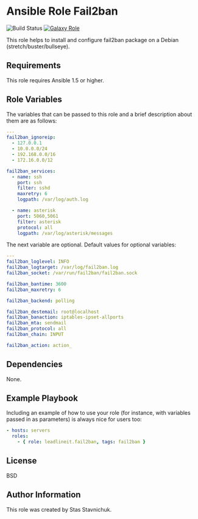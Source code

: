 # Ansible Role Fail2ban

![Build Status](https://github.com/leadlineit/ansible-role-fail2ban/actions/workflows/ansible-galaxy-ci.yml/badge.svg)
[![Galaxy Role](https://img.shields.io/badge/Ansible--Galaxy-leadlineit.fail2ban-blue.svg?logo=ansible&logoColor=white)](https://galaxy.ansible.com/leadlineit/fail2ban/)

This role helps to install and configure fail2ban package on a Debian (stretch/buster/bullseye).

Requirements
------------

This role requires Ansible 1.5 or higher.

Role Variables
--------------

The variables that can be passed to this role and a brief description about them are as follows:

```yaml
---
fail2ban_ignoreip: 
  - 127.0.0.1
  - 10.0.0.0/24
  - 192.168.0.0/16
  - 172.16.0.0/12

fail2ban_services:
  - name: ssh
    port: ssh
    filter: sshd
    maxretry: 6
    logpath: /var/log/auth.log

  - name: asterisk
    port: 5060,5061
    filter: asterisk
    protocol: all
    logpath: /var/log/asterisk/messages
```

The next variable are optional.
Default values for optional variables:

```yaml
---
fail2ban_loglevel: INFO
fail2ban_logtarget: /var/log/fail2ban.log
fail2ban_socket: /var/run/fail2ban/fail2ban.sock

fail2ban_bantime: 3600
fail2ban_maxretry: 6

fail2ban_backend: polling

fail2ban_destemail: root@localhost
fail2ban_banaction: iptables-ipset-allports
fail2ban_mta: sendmail
fail2ban_protocol: all
fail2ban_chain: INPUT

fail2ban_action: action_
```

Dependencies
------------

None.

Example Playbook
----------------

Including an example of how to use your role (for instance, with variables passed in as parameters) is always nice for users too:

```yaml
- hosts: servers
  roles:
    - { role: leadlineit.fail2ban, tags: fail2ban }
```

License
-------

BSD

Author Information
------------------

This role was created by Stas Stavnichuk.
